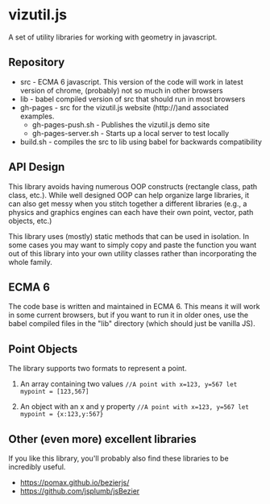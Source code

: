 # vizutil.js

A set of utility libraries for working with geometry in javascript. 


## Repository

* src - ECMA 6 javascript. This version of the code will work in latest version of chrome, 
(probably) not so much in other browsers
* lib - babel compiled version of src that should run in most browsers
* gh-pages - src for the vizutil.js website (http://)and associated examples.
    * gh-pages-push.sh - Publishes the vizutil.js demo site
    * gh-pages-server.sh - Starts up a local server to test locally
* build.sh - compiles the src to lib using babel for backwards compatibility


## API Design

This library avoids having numerous OOP constructs (rectangle class, path 
class, etc.). While well designed OOP can help organize large libraries,
it can also get messy when you stitch together a different libraries (e.g., 
a physics and graphics engines can each have their own point, vector, path 
objects, etc.)

This library uses (mostly) static methods that can be used in isolation. 
In some cases you may want to simply copy and paste the function you 
want out of this library into your own utility classes rather than 
incorporating the whole family.


## ECMA 6

The code base is written and maintained in ECMA 6. This means it will work in
some current browsers, but if you want to run it in older ones, use the
babel compiled files in the "lib" directory (which should just be vanilla JS).


## Point Objects

The library supports two formats to represent a point.


1. An array containing two values
`
//A point with x=123, y=567
let mypoint = [123,567]
`

2. An object with an x and y property
`
//A point with x=123, y=567
let mypoint = {x:123,y:567}
`


## Other (even more) excellent libraries

If you like this library, you'll probably also find these libraries
to be incredibly useful.
* https://pomax.github.io/bezierjs/
* https://github.com/jsplumb/jsBezier


##